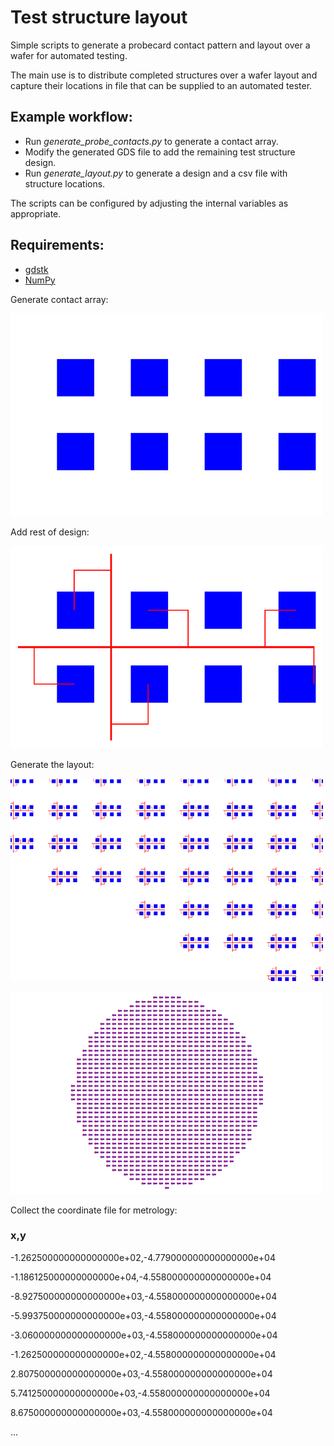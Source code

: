 # Test structure layout
Simple scripts to generate a probecard contact pattern and layout over a wafer for automated testing.

The main use is to distribute completed structures over a wafer layout and capture their locations in file that can be supplied to an automated tester.

## Example workflow:

- Run _generate_probe_contacts.py_ to generate a contact array.
- Modify the generated GDS file to add the remaining test structure design.
- Run _generate_layout.py_ to generate a design and a csv file with structure locations.

The scripts can be configured by adjusting the internal variables as appropriate.

## Requirements:
- [gdstk](https://github.com/heitzmann/gdstk)
- [NumPy](https://numpy.org)

Generate contact array:

![](/img/resize_probes_4x2_480um.png)

Add rest of design:

![](/img/resize_teststructure.png)

Generate the layout:

![](/img/resize_layout_zoom.png)

![](/img/resize_layout.png)

Collect the coordinate file for metrology:

### x,y
-1.262500000000000000e+02,-4.779000000000000000e+04

-1.186125000000000000e+04,-4.558000000000000000e+04

-8.927500000000000000e+03,-4.558000000000000000e+04

-5.993750000000000000e+03,-4.558000000000000000e+04

-3.060000000000000000e+03,-4.558000000000000000e+04

-1.262500000000000000e+02,-4.558000000000000000e+04

2.807500000000000000e+03,-4.558000000000000000e+04

5.741250000000000000e+03,-4.558000000000000000e+04

8.675000000000000000e+03,-4.558000000000000000e+04

...


